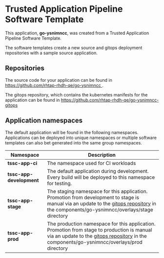 # Trusted Application Pipeline Software Template

This application, **go-ysnimncc**, was created from a Trusted Application Pipeline Software Template.

The software templates create a new source and gitops deployment repositories with a sample source application. 

## Repositories

The source code for your application can be found in [https://github.com/rhtap-rhdh-qe/go-ysnimncc ](https://github.com/rhtap-rhdh-qe/go-ysnimncc ).
 
The gitops repository, which contains the kubernetes manifests for the application can be found in 
[https://github.com/rhtap-rhdh-qe/go-ysnimncc-gitops ](https://github.com/rhtap-rhdh-qe/go-ysnimncc-gitops ) 

## Application namespaces 

The default application will be found in the following namespaces. Applications can be deployed into unique namespaces or multiple software templates can also bet generated into the same group namespaces.  

|  Namespace   |  Description   |  
| -------- | -------- |
| **tssc-app-ci** | The namespace used for CI workloads |
| **tssc-app-development** | The default application during development. Every build will be deployed to this namespace for testing. |
| **tssc-app-stage** | The staging namespace for this application. Promotion from development to stage is manual via an update to the [gitops repository](https://github.com/rhtap-rhdh-qe/go-ysnimncc-gitops ) in the components/go-ysnimncc/overlays/stage directory |
| **tssc-app-prod** | The production namespace for this application. Promotion from stage to production is manual via an update to the [gitops repository](https://github.com/rhtap-rhdh-qe/go-ysnimncc-gitops ) in the components/go-ysnimncc/overlays/prod directory |
